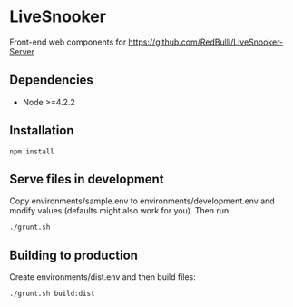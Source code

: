 LiveSnooker
==================
Front-end web components for https://github.com/RedBulli/LiveSnooker-Server

Dependencies
------------
* Node >=4.2.2 

Installation
------------
```
npm install
```

Serve files in development
------------
Copy environments/sample.env to environments/development.env and modify values (defaults might also work for you). Then run:
```
./grunt.sh
```

Building to production
------------
Create environments/dist.env and then build files:
```
./grunt.sh build:dist
```
